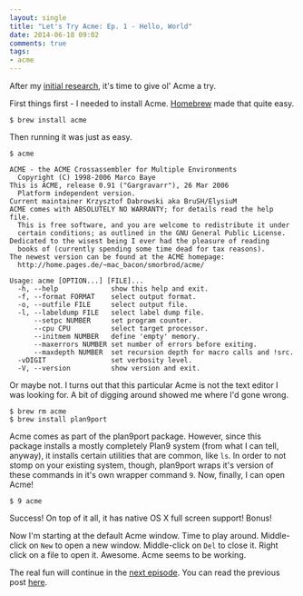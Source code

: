 ```yaml
---
layout: single
title: "Let's Try Acme: Ep. 1 - Hello, World"
date: 2014-06-18 09:02
comments: true
tags: 
- acme
---
```

After my [initial research](/blog/2014/06/18/lets-try-acme-ep-0-research/), it's time to give ol' Acme a try.
<!--more-->
First things first - I needed to install Acme. [Homebrew](http://brew.sh) made that quite easy.

```
$ brew install acme
```

Then running it was just as easy.

```
$ acme

ACME - the ACME Crossassembler for Multiple Environments
  Copyright (C) 1998-2006 Marco Baye
This is ACME, release 0.91 ("Gargravarr"), 26 Mar 2006
  Platform independent version.
Current maintainer Krzysztof Dabrowski aka BruSH/ElysiuM
ACME comes with ABSOLUTELY NO WARRANTY; for details read the help file.
  This is free software, and you are welcome to redistribute it under
  certain conditions; as outlined in the GNU General Public License.
Dedicated to the wisest being I ever had the pleasure of reading
  books of (currently spending some time dead for tax reasons).
The newest version can be found at the ACME homepage:
  http://home.pages.de/~mac_bacon/smorbrod/acme/

Usage: acme [OPTION...] [FILE]...
  -h, --help             show this help and exit.
  -f, --format FORMAT    select output format.
  -o, --outfile FILE     select output file.
  -l, --labeldump FILE   select label dump file.
      --setpc NUMBER     set program counter.
      --cpu CPU          select target processor.
      --initmem NUMBER   define 'empty' memory.
      --maxerrors NUMBER set number of errors before exiting.
      --maxdepth NUMBER  set recursion depth for macro calls and !src.
  -vDIGIT                set verbosity level.
  -V, --version          show version and exit.
```

Or maybe not. I turns out that this particular Acme is not the text editor I was looking for. A bit of digging around showed me where I'd gone wrong.

```
$ brew rm acme
$ brew install plan9port
```

Acme comes as part of the plan9port package. However, since this package installs a mostly completely Plan9 system (from what I can tell, anyway), it installs certain utilities that are common, like `ls`. In order to not stomp on your existing system, though, plan9port wraps it's version of these commands in it's own wrapper command `9`. Now, finally, I can open Acme!

```
$ 9 acme
```

Success! On top of it all, it has native OS X full screen support! Bonus!

Now I'm starting at the default Acme window. Time to play around. Middle-click on `New` to open a new window. Middle-click on `Del` to close it. Right click on a file to open it. Awesome. Acme seems to be working.

The real fun will continue in the [next episode](/blog/2014/06/18/lets-try-acme-ep-2-wat/). You can read the previous post [here](/blog/2014/06/18/lets-try-acme-ep-0-research/).
